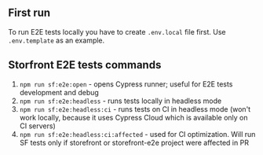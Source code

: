 ## First run

To run E2E tests locally you have to create `.env.local` file first.
Use `.env.template` as an example.

## Storfront E2E tests commands

1. `npm run sf:e2e:open` - opens Cypress runner; useful for E2E tests development and debug
2. `npm run sf:e2e:headless` - runs tests locally in headless mode
3. `npm run sf:e2e:headless:ci` - runs tests on CI in headless mode (won't work locally, because it uses Cypress Cloud which is available only on CI servers)
4. `npm run sf:e2e:headless:ci:affected` - used for CI optimization. Will run SF tests only if storefront or storefront-e2e project were affected in PR

